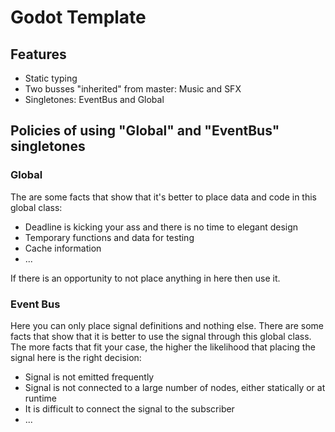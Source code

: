 # Godot Template
## Features
- Static typing
- Two busses "inherited" from master: Music and SFX
- Singletones: EventBus and Global

## Policies of using "Global" and "EventBus" singletones
### Global
The are some facts that show that it's better to place data and code in this global class:
- Deadline is kicking your ass and there is no time to elegant design
- Temporary functions and data for testing
- Cache information
- ...

If there is an opportunity to not place anything in here then use it.
### Event Bus
Here you can only place signal definitions and nothing else.
There are some facts that show that it is better to use the signal through this global class. The more facts that fit your case, the higher the likelihood that placing the signal here is the right decision:
- Signal is not emitted frequently
- Signal is not connected to a large number of nodes, either statically or at runtime
- It is difficult to connect the signal to the subscriber
- ...
